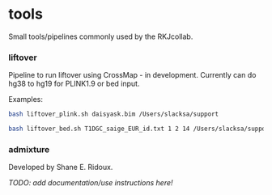 # tools

Small tools/pipelines commonly used by the RKJcollab.

### **liftover**
Pipeline to run liftover using CrossMap - in development. Currently can do hg38 to hg19 for PLINK1.9 or bed input.

Examples:

``` bash
bash liftover_plink.sh daisyask.bim /Users/slacksa/support
```

``` bash
bash liftover_bed.sh T1DGC_saige_EUR_id.txt 1 2 14 /Users/slacksa/support
```

### **admixture**

Developed by Shane E. Ridoux.

*TODO: add documentation/use instructions here!*
